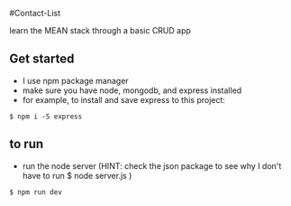 #Contact-List

learn the MEAN stack through a basic CRUD app

## Get started
- I use npm package manager
- make sure you have node, mongodb, and express installed
- for example, to install and save express to this project:
```
$ npm i -S express
```

## to run
- run the node server (HINT: check the json package to see why I don't have to run $ node server.js )
```
$ npm run dev
```
